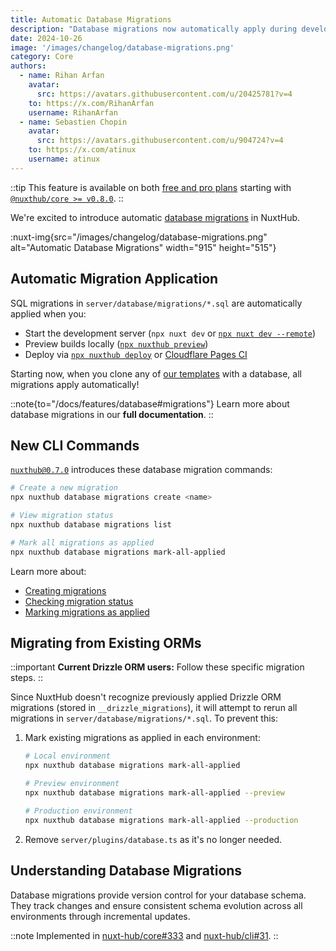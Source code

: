 ```yaml
---
title: Automatic Database Migrations
description: "Database migrations now automatically apply during development and deployment."
date: 2024-10-26
image: '/images/changelog/database-migrations.png'
category: Core
authors:
  - name: Rihan Arfan
    avatar:
      src: https://avatars.githubusercontent.com/u/20425781?v=4
    to: https://x.com/RihanArfan
    username: RihanArfan
  - name: Sebastien Chopin
    avatar: 
      src: https://avatars.githubusercontent.com/u/904724?v=4
    to: https://x.com/atinux
    username: atinux
---
```


::tip
This feature is available on both [free and pro plans](/pricing) starting with [`@nuxthub/core >= v0.8.0`](https://github.com/nuxt-hub/core/releases).
::

We're excited to introduce automatic [database migrations](/docs/features/database#migrations) in NuxtHub.

:nuxt-img{src="/images/changelog/database-migrations.png" alt="Automatic Database Migrations" width="915" height="515"}

## Automatic Migration Application

SQL migrations in `server/database/migrations/*.sql` are automatically applied when you:
- Start the development server (`npx nuxt dev` or [`npx nuxt dev --remote`](/docs/getting-started/remote-storage))
- Preview builds locally ([`npx nuxthub preview`](/changelog/nuxthub-preview))
- Deploy via [`npx nuxthub deploy`](/docs/getting-started/deploy#nuxthub-cli) or [Cloudflare Pages CI](/docs/getting-started/deploy#cloudflare-pages-ci)

Starting now, when you clone any of [our templates](/templates) with a database, all migrations apply automatically!

::note{to="/docs/features/database#migrations"}
Learn more about database migrations in our **full documentation**.
::

## New CLI Commands

[`nuxthub@0.7.0`](https://github.com/nuxt-hub/cli) introduces these database migration commands:

```bash [Terminal]
# Create a new migration
npx nuxthub database migrations create <name>

# View migration status
npx nuxthub database migrations list

# Mark all migrations as applied
npx nuxthub database migrations mark-all-applied
```

Learn more about:
- [Creating migrations](/docs/features/database#creating-migrations)
- [Checking migration status](/docs/features/database#checking-migration-status)
- [Marking migrations as applied](/docs/features/database#marking-migrations-as-applied)

## Migrating from Existing ORMs

::important
**Current Drizzle ORM users:** Follow these specific migration steps.
::

Since NuxtHub doesn't recognize previously applied Drizzle ORM migrations (stored in `__drizzle_migrations`), it will attempt to rerun all migrations in `server/database/migrations/*.sql`. To prevent this:

1. Mark existing migrations as applied in each environment:

    ```bash [Terminal]
    # Local environment
    npx nuxthub database migrations mark-all-applied

    # Preview environment
    npx nuxthub database migrations mark-all-applied --preview

    # Production environment
    npx nuxthub database migrations mark-all-applied --production
    ```

2. Remove `server/plugins/database.ts` as it's no longer needed.

## Understanding Database Migrations

Database migrations provide version control for your database schema. They track changes and ensure consistent schema evolution across all environments through incremental updates.

::note
Implemented in [nuxt-hub/core#333](https://github.com/nuxt-hub/core/pull/333) and [nuxt-hub/cli#31](https://github.com/nuxt-hub/cli/pull/31).
::
